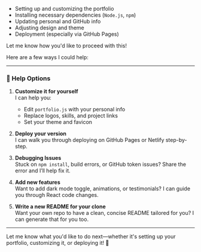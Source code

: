 - Setting up and customizing the portfolio
- Installing necessary dependencies (`Node.js`, `npm`)
- Updating personal and GitHub info
- Adjusting design and theme
- Deployment (especially via GitHub Pages)

Let me know how you'd like to proceed with this!

Here are a few ways I could help:

---

### 🔧 Help Options

1. **Customize it for yourself**  
   I can help you:

   - Edit `portfolio.js` with your personal info
   - Replace logos, skills, and project links
   - Set your theme and favicon

2. **Deploy your version**  
   I can walk you through deploying on GitHub Pages or Netlify step-by-step.

3. **Debugging Issues**  
   Stuck on `npm install`, build errors, or GitHub token issues? Share the error and I’ll help fix it.

4. **Add new features**  
   Want to add dark mode toggle, animations, or testimonials? I can guide you through React code changes.

5. **Write a new README for your clone**  
   Want your own repo to have a clean, concise README tailored for you? I can generate that for you too.

---

Let me know what you'd like to do next—whether it's setting up your portfolio, customizing it, or deploying it! 🚀
